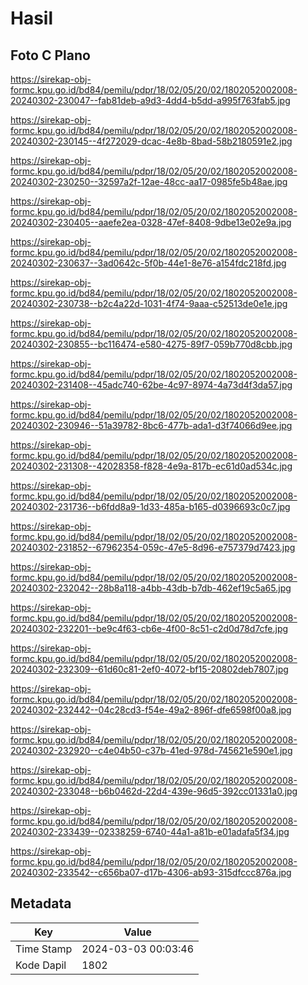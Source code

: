 # Hasil

## Foto C Plano

https://sirekap-obj-formc.kpu.go.id/bd84/pemilu/pdpr/18/02/05/20/02/1802052002008-20240302-230047--fab81deb-a9d3-4dd4-b5dd-a995f763fab5.jpg

https://sirekap-obj-formc.kpu.go.id/bd84/pemilu/pdpr/18/02/05/20/02/1802052002008-20240302-230145--4f272029-dcac-4e8b-8bad-58b2180591e2.jpg

https://sirekap-obj-formc.kpu.go.id/bd84/pemilu/pdpr/18/02/05/20/02/1802052002008-20240302-230250--32597a2f-12ae-48cc-aa17-0985fe5b48ae.jpg

https://sirekap-obj-formc.kpu.go.id/bd84/pemilu/pdpr/18/02/05/20/02/1802052002008-20240302-230405--aaefe2ea-0328-47ef-8408-9dbe13e02e9a.jpg

https://sirekap-obj-formc.kpu.go.id/bd84/pemilu/pdpr/18/02/05/20/02/1802052002008-20240302-230637--3ad0642c-5f0b-44e1-8e76-a154fdc218fd.jpg

https://sirekap-obj-formc.kpu.go.id/bd84/pemilu/pdpr/18/02/05/20/02/1802052002008-20240302-230738--b2c4a22d-1031-4f74-9aaa-c52513de0e1e.jpg

https://sirekap-obj-formc.kpu.go.id/bd84/pemilu/pdpr/18/02/05/20/02/1802052002008-20240302-230855--bc116474-e580-4275-89f7-059b770d8cbb.jpg

https://sirekap-obj-formc.kpu.go.id/bd84/pemilu/pdpr/18/02/05/20/02/1802052002008-20240302-231408--45adc740-62be-4c97-8974-4a73d4f3da57.jpg

https://sirekap-obj-formc.kpu.go.id/bd84/pemilu/pdpr/18/02/05/20/02/1802052002008-20240302-230946--51a39782-8bc6-477b-ada1-d3f74066d9ee.jpg

https://sirekap-obj-formc.kpu.go.id/bd84/pemilu/pdpr/18/02/05/20/02/1802052002008-20240302-231308--42028358-f828-4e9a-817b-ec61d0ad534c.jpg

https://sirekap-obj-formc.kpu.go.id/bd84/pemilu/pdpr/18/02/05/20/02/1802052002008-20240302-231736--b6fdd8a9-1d33-485a-b165-d0396693c0c7.jpg

https://sirekap-obj-formc.kpu.go.id/bd84/pemilu/pdpr/18/02/05/20/02/1802052002008-20240302-231852--67962354-059c-47e5-8d96-e757379d7423.jpg

https://sirekap-obj-formc.kpu.go.id/bd84/pemilu/pdpr/18/02/05/20/02/1802052002008-20240302-232042--28b8a118-a4bb-43db-b7db-462ef19c5a65.jpg

https://sirekap-obj-formc.kpu.go.id/bd84/pemilu/pdpr/18/02/05/20/02/1802052002008-20240302-232201--be9c4f63-cb6e-4f00-8c51-c2d0d78d7cfe.jpg

https://sirekap-obj-formc.kpu.go.id/bd84/pemilu/pdpr/18/02/05/20/02/1802052002008-20240302-232309--61d60c81-2ef0-4072-bf15-20802deb7807.jpg

https://sirekap-obj-formc.kpu.go.id/bd84/pemilu/pdpr/18/02/05/20/02/1802052002008-20240302-232442--04c28cd3-f54e-49a2-896f-dfe6598f00a8.jpg

https://sirekap-obj-formc.kpu.go.id/bd84/pemilu/pdpr/18/02/05/20/02/1802052002008-20240302-232920--c4e04b50-c37b-41ed-978d-745621e590e1.jpg

https://sirekap-obj-formc.kpu.go.id/bd84/pemilu/pdpr/18/02/05/20/02/1802052002008-20240302-233048--b6b0462d-22d4-439e-96d5-392cc01331a0.jpg

https://sirekap-obj-formc.kpu.go.id/bd84/pemilu/pdpr/18/02/05/20/02/1802052002008-20240302-233439--02338259-6740-44a1-a81b-e01adafa5f34.jpg

https://sirekap-obj-formc.kpu.go.id/bd84/pemilu/pdpr/18/02/05/20/02/1802052002008-20240302-233542--c656ba07-d17b-4306-ab93-315dfccc876a.jpg


## Metadata

| Key        | Value               |
| ---------- | ------------------- |
| Time Stamp | 2024-03-03 00:03:46 |
| Kode Dapil | 1802                |



